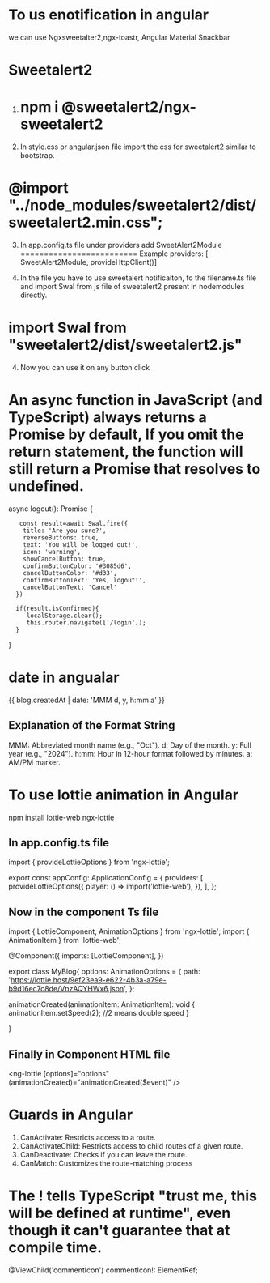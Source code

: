 # To us enotification in angular
we can use  Ngxsweetalter2,ngx-toastr,  Angular Material Snackbar

# Sweetalert2

1. # npm i @sweetalert2/ngx-sweetalert2

2. In style.css or angular.json file import the css for sweetalert2 similar to bootstrap.

# @import "../node_modules/sweetalert2/dist/sweetalert2.min.css";


3. In app.config.ts file
under providers add SweetAlert2Module
=========================
Example
providers: [ SweetAlert2Module,
    provideHttpClient()]

3. In the file you have to use sweetalert notificaiton, fo the filename.ts file and import Swal from  js file of sweetalert2 present in nodemodules directly.

# import Swal from "sweetalert2/dist/sweetalert2.js"

4. Now you can use it on any button click

# An async function in JavaScript (and TypeScript) always returns a Promise by default, If you omit the return statement, the function will still return a Promise that resolves to undefined.

async logout(): Promise<void> {

       const result=await Swal.fire({
        title: 'Are you sure?',
        reverseButtons: true,
        text: 'You will be logged out!',
        icon: 'warning',
        showCancelButton: true,
        confirmButtonColor: '#3085d6',
        cancelButtonColor: '#d33',
        confirmButtonText: 'Yes, logout!',
        cancelButtonText: 'Cancel'
      })

      if(result.isConfirmed){
         localStorage.clear();
         this.router.navigate(['/login']);
      }
    
  }

# date in angualar

 <p class="card-text text-muted">{{ blog.createdAt | date: 'MMM d, y, h:mm a' }}</p>
 
## Explanation of the Format String
MMM: Abbreviated month name (e.g., "Oct").
d: Day of the month.
y: Full year (e.g., "2024").
h:mm: Hour in 12-hour format followed by minutes.
a: AM/PM marker.

# To use lottie animation in  Angular

npm install lottie-web ngx-lottie

## In app.config.ts file

import { provideLottieOptions } from 'ngx-lottie';

export const appConfig: ApplicationConfig = {
  providers: [
    provideLottieOptions({
      player: () => import('lottie-web'),
    }),
  ],
};


## Now in the component Ts file 

import { LottieComponent, AnimationOptions } from 'ngx-lottie';
import { AnimationItem } from 'lottie-web';

@Component({
  imports: [LottieComponent],
})

export class MyBlog{
 options: AnimationOptions = {
    path: 'https://lottie.host/9ef23ea9-e622-4b3a-a79e-b9d16ec7c8de/VnzAQYHWx6.json',
  };

  
  animationCreated(animationItem: AnimationItem): void {
        animationItem.setSpeed(2); //2 means double speed
  }

}

<!-- The animationCreated function is an event handler in Angular that allows you to interact with a Lottie animation after it has been loaded and initialized. This handler gives you access to the AnimationItem object, which represents the loaded animation and provides various methods to control it. 
Key Uses of animationCreated
Control Playback Speed
Play/Pause the Animation
Looping Control
etc.
-->

## Finally in Component HTML file
 <ng-lottie [options]="options" (animationCreated)="animationCreated($event)" />

# Guards in Angular

1. CanActivate: Restricts access to a route.
2. CanActivateChild: Restricts access to child routes of a given route.
3. CanDeactivate: Checks if you can leave the route.
4. CanMatch: Customizes the route-matching process

# The ! tells TypeScript "trust me, this will be defined at runtime", even though it can't guarantee that at compile time. 
@ViewChild('commentIcon') commentIcon!: ElementRef;